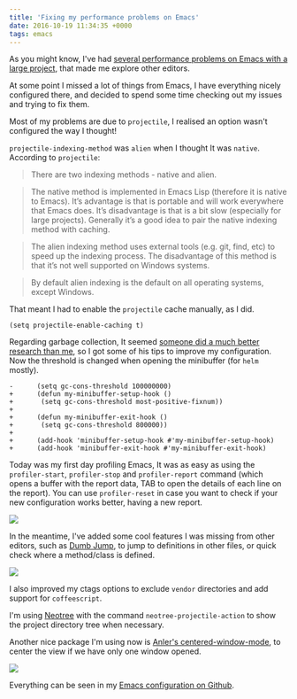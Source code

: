 ```yaml
---
title: 'Fixing my performance problems on Emacs'
date: 2016-10-19 11:34:35 +0000
tags: emacs
---
```

As you might know, I've had [several performance problems on Emacs with a large project](https://javaguirre.me/2016/08/22/back-to-my-own-editor-war/), that made me explore other editors.

At some point I missed a lot of things from Emacs, I have everything nicely configured there, and decided to spend some time checking out my issues and trying to fix them.

Most of my problems are due to `projectile`, I realised an option wasn't configured the way I thought!

`projectile-indexing-method` was `alien` when I thought It was `native`. According to `projectile`:

> There are two indexing methods - native and alien.

> The native method is implemented in Emacs Lisp (therefore it is
native to Emacs).  It’s advantage is that is portable and will
work everywhere that Emacs does.  It’s disadvantage is that is a
bit slow (especially for large projects).  Generally it’s a good
idea to pair the native indexing method with caching.

> The alien indexing method uses external tools (e.g. git, find,
etc) to speed up the indexing process.  The disadvantage of this
method is that it’s not well supported on Windows systems.

> By default alien indexing is the default on all operating
systems, except Windows.


That meant I had to enable the `projectile` cache manually, as I did.

```
(setq projectile-enable-caching t)
```

Regarding garbage collection, It seemed [someone did a much better research than me](https://bling.github.io/blog/2016/01/18/why-are-you-changing-gc-cons-threshold/), so I got some of his tips to improve my configuration. Now the threshold is changed when opening the minibuffer (for `helm` mostly).

```
-      (setq gc-cons-threshold 100000000)
+      (defun my-minibuffer-setup-hook ()
+       (setq gc-cons-threshold most-positive-fixnum))
+
+      (defun my-minibuffer-exit-hook ()
+       (setq gc-cons-threshold 800000))
+
+      (add-hook 'minibuffer-setup-hook #'my-minibuffer-setup-hook)
+      (add-hook 'minibuffer-exit-hook #'my-minibuffer-exit-hook)
```

Today was my first day profiling Emacs, It was as easy as using the `profiler-start`, `profiler-stop` and `profiler-report` command (which opens a buffer with the report data, TAB to open the details of each line on the report). You can use `profiler-reset` in case you want to check if your new configuration works better, having a new report.

![](/content/images/2016/10/Screen-Shot-2016-10-10-at-19.15.15.png)

In the meantime, I've added some cool features I was missing from other editors, such as [Dumb Jump](https://github.com/jacktasia/dumb-jump), to jump to definitions in other files, or quick check where a method/class is defined.

![](/content/images/2016/10/Screen-Shot-2016-10-10-at-19.17.52.png)

I also improved my ctags options to exclude `vendor` directories and add support for `coffeescript`.

I'm using [Neotree](https://github.com/jaypei/emacs-neotree) with the command `neotree-projectile-action` to show the project directory tree when necessary.

Another nice package I'm using now is [Anler's centered-window-mode](https://github.com/anler/centered-window-mode), to center the view if we have only one window opened.

![](/content/images/2016/10/Screen-Shot-2016-10-19-at-13.29.42.png)

Everything can be seen in my [Emacs configuration on Github](https://github.com/javaguirre/dotfiles/blob/master/emacs/.emacs.d/javaguirre.org).
